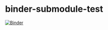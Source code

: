 # binder-submodule-test

[![Binder](https://mybinder.org/badge_logo.svg)](https://mybinder.org/v2/gh/antonbabkin/binder-submodule-test/HEAD?filepath=%2Fvoila%2Frender%2Fmain.ipynb)
